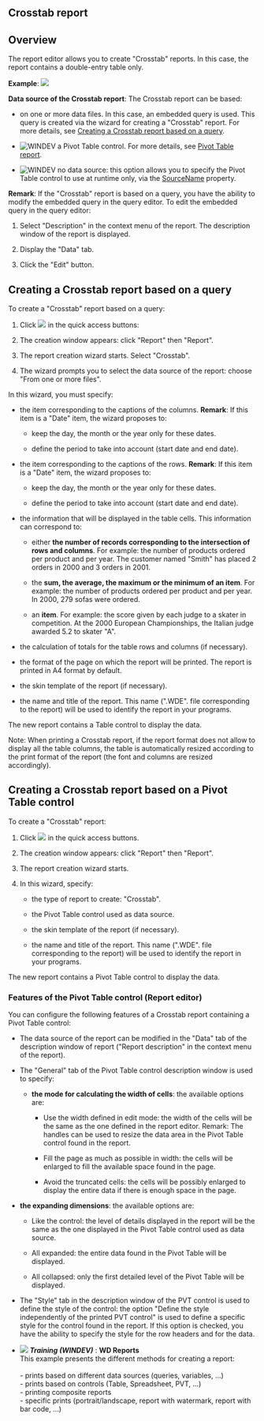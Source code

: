 


## Crosstab report
			



<a name="NOTE1"></a>
<a name="NOTE1_1"></a>


## Overview
<a name="overview_ELTTEXTE000201"></a>
The report editor allows you to create "Crosstab" reports. In this case, the report contains a double-entry table only.

**Example**: 
![](https://doc.pcsoft.fr/en-US/images/image.awp?langid=3&name=etatTableaucroise2.gif&type=thumb)


**Data source of the Crosstab report**: 
The Crosstab report can be based: 

- on one or more data files. In this case, an embedded query is used. This query is created via the wizard for creating a "Crosstab" report. For more details, see [Creating a Crosstab report based on a query](#NOTE2_1). 

- ![WINDEV](https://doc.pcsoft.fr/ext/images/us/WD.png) a Pivot Table control. For more details, see [Pivot Table report](../WDChamp/1011092.md).

- ![WINDEV](https://doc.pcsoft.fr/ext/images/us/WD.png) no data source: this option allows you to specify the Pivot Table control to use at runtime only, via the [SourceName](../Proprietes/2511035.md) property.




**Remark**: If the "Crosstab" report is based on a query, you have the ability to modify the embedded query in the query editor. To edit the embedded query in the query editor:

1. Select "Description" in the context menu of the report. The description window of the report is displayed.

2. Display the "Data" tab.

3. Click the "Edit" button.




<a name="NOTE2"></a>
<a name="NOTE2_1"></a>


## Creating a Crosstab report based on a query
<a name="creating_crosstab_report_based_query_ELTTEXTE000225"></a>
To create a "Crosstab" report based on a query: 

1. Click ![](https://doc.pcsoft.fr/en-US/images/image.awp?langid=3&name=ico_nouveau.gif)
 in the quick access buttons: 

2. The creation window appears: click "Report" then "Report".

3. The report creation wizard starts. Select "Crosstab".

4. The wizard prompts you to select the data source of the report: choose "From one or more files". 




In this wizard, you must specify:

- the item corresponding to the captions of the columns.
	**Remark**: If this item is a "Date" item, the wizard proposes to:

	- keep the day, the month or the year only for these dates.

	- define the period to take into account (start date and end date).




- the item corresponding to the captions of the rows.
	**Remark**: If this item is a "Date" item, the wizard proposes to:

	- keep the day, the month or the year only for these dates.

	- define the period to take into account (start date and end date).




- the information that will be displayed in the table cells. This information can correspond to:

	- either **the number of records corresponding to the intersection of rows and columns**.
			For example: the number of products ordered per product and per year. The customer named "Smith" has placed 2 orders in 2000 and 3 orders in 2001.

	- the **sum, the average, the maximum or the minimum of an item**.
			For example: the number of products ordered per product and per year. In 2000, 279 sofas were ordered.

	- an **item**.
			For example: the score given by each judge to a skater in competition. At the 2000 European Championships, the Italian judge awarded 5.2 to skater "A".




- the calculation of totals for the table rows and columns (if necessary).

- the format of the page on which the report will be printed. The report is printed in A4 format by default.

- the skin template of the report (if necessary).

- the name and title of the report. This name (".WDE". file corresponding to the report) will be used to identify the report in your programs.




The new report contains a Table control to display the data. 

Note: When printing a Crosstab report, if the report format does not allow to display all the table columns, the table is automatically resized according to the print format of the report (the font and columns are resized accordingly).

<a name="NOTE3"></a>
<a name="NOTE3_1"></a>


## Creating a Crosstab report based on a Pivot Table control
<a name="creating_crosstab_report_based_pivot_table_control_ELTTEXTE000249"></a>
To create a "Crosstab" report: 

1. Click ![](https://doc.pcsoft.fr/en-US/images/image.awp?langid=3&name=ico_nouveau.gif)
 in the quick access buttons. 

2. The creation window appears: click "Report" then "Report".

3. The report creation wizard starts. 

4. In this wizard, specify:

	- the type of report to create: "Crosstab".

	- the Pivot Table control used as data source.

	- the skin template of the report (if necessary).

	- the name and title of the report. This name (".WDE". file corresponding to the report) will be used to identify the report in your programs.







The new report contains a Pivot Table control to display the data. 




### Features of the Pivot Table control (Report editor)
<a name="features_the_pivot_table_control_report_editor_ELTPARAGRAPHE000131"></a>

You can configure the following features of a Crosstab report containing a Pivot Table control: 

- The data source of the report can be modified in the "Data" tab of the description window of report ("Report description" in the context menu of the report). 

- The "General" tab of the Pivot Table control description window is used to specify: 

	- **the mode for calculating the width of cells**: the available options are: 

		- Use the width defined in edit mode:  the width of the cells will be the same as the one defined in the report editor.
						Remark: The handles can be used to resize the data area in the Pivot Table control found in the report. 

		- Fill the page as much as possible in width: the cells will be enlarged to fill the available space found in the page.

		- Avoid the truncated cells: the cells will be possibly enlarged to display the entire data if there is enough space in the page.




- **the expanding dimensions**: the available options are: 

	- Like the control: the level of details displayed in the report will be the same as the one displayed in the Pivot Table control used as data source.

	- All expanded: the entire data found in the Pivot Table will be displayed.

	- All collapsed: only the first detailed level of the Pivot Table will be displayed.

- The "Style" tab in the description window of the PVT control is used to define the style of the control: the option "Define the style independently of the printed PVT control" is used to define a specific style for the control found in the report. If this option is checked, you have the ability to specify the style for the row headers and for the data.











- ![](https://doc.pcsoft.fr/en-US/images/image.awp?langid=3&name=WDReports.gif) ***Training (WINDEV)*** : **WD Reports** <br>This example presents the different methods for creating a report:<br><br>- prints based on different data sources (queries, variables, ...)<br>- prints based on controls (Table, Spreadsheet, PVT, ...)<br>- printing composite reports<br>- specific prints (portrait/landscape, report with watermark, report with bar code, ...)


